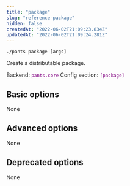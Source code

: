 ```yaml
---
title: "package"
slug: "reference-package"
hidden: false
createdAt: "2022-06-02T21:09:23.834Z"
updatedAt: "2022-06-02T21:09:24.281Z"
---
```

```
./pants package [args]
```
Create a distributable package.

Backend: <span style="color: purple"><code>pants.core</code></span>
Config section: <span style="color: purple"><code>[package]</code></span>

## Basic options

None

## Advanced options

None

## Deprecated options

None